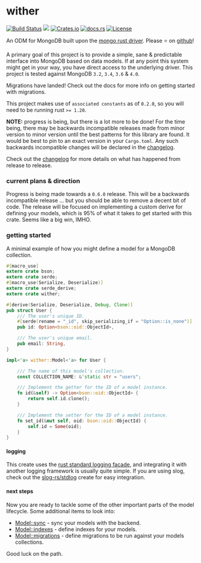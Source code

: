 wither
======
[![Build Status](https://travis-ci.org/thedodd/wither.svg?branch=master)](https://travis-ci.org/thedodd/wither)
[![](https://img.shields.io/badge/tested%20on-mongodb%203.2%2B-brightgreen.svg)](#)
[![Crates.io](https://img.shields.io/crates/v/wither.svg)](https://crates.io/crates/wither)
[![docs.rs](https://docs.rs/wither/badge.svg)](https://docs.rs/wither)
[![License](https://img.shields.io/badge/license-Apache%202.0-blue.svg)](LICENSE)

An ODM for MongoDB built upon the [mongo rust driver](https://github.com/mongodb-labs/mongo-rust-driver-prototype). Please ⭐ on [github](https://github.com/thedodd/wither)!

A primary goal of this project is to provide a simple, sane & predictable interface into MongoDB based on data models. If at any point this system might get in your way, you have direct access to the underlying driver. This project is tested against MongoDB `3.2`, `3.4`, `3.6` & `4.0`.

Migrations have landed! Check out the docs for more info on getting started with migrations.

This project makes use of `associated constants` as of `0.2.0`, so you will need to be running rust `>= 1.20`.

**NOTE:** progress is being, but there is a lot more to be done! For the time being, there may be backwards incompatible releases made from minor version to minor version until the best patterns for this library are found. It would be best to pin to an exact version in your `Cargo.toml`. Any such backwards incompatible changes will be declared in the [changelog](https://github.com/thedodd/wither/master/wither/CHANGELOG.md).

Check out the [changelog](https://github.com/thedodd/wither/master/wither/CHANGELOG.md) for more details on what has happened from release to release.

### current plans & direction
Progress is being made towards a `0.6.0` release. This will be a backwards incompatible release ... but you should be able to remove a decent bit of code. The release will be focused on implementing a custom derive for defining your models, which is 95% of what it takes to get started with this crate. Seems like a big win, IMHO.

### getting started
A minimal example of how you might define a model for a MongoDB collection.

```rust
#[macro_use]
extern crate bson;
extern crate serde;
#[macro_use(Serialize, Deserialize)]
extern crate serde_derive;
extern crate wither;

#[derive(Serialize, Deserialize, Debug, Clone)]
pub struct User {
    /// The user's unique ID.
    #[serde(rename = "_id", skip_serializing_if = "Option::is_none")]
    pub id: Option<bson::oid::ObjectId>,

    /// The user's unique email.
    pub email: String,
}

impl<'a> wither::Model<'a> for User {

    /// The name of this model's collection.
    const COLLECTION_NAME: &'static str = "users";

    /// Implement the getter for the ID of a model instance.
    fn id(&self) -> Option<bson::oid::ObjectId> {
        return self.id.clone();
    }

    /// Implement the setter for the ID of a model instance.
    fn set_id(&mut self, oid: bson::oid::ObjectId) {
        self.id = Some(oid);
    }
}
```

#### logging
This create uses the [rust standard logging facade](https://docs.rs/log/), and integrating it with another logging framework is usually quite simple. If you are using slog, check out the [slog-rs/stdlog](https://docs.rs/slog-stdlog/) create for easy integration.

#### next steps
Now you are ready to tackle some of the other important parts of the model lifecycle. Some additional items to look into:

- [Model::sync](https://docs.rs/wither/0.5.2/wither/model/index.html#sync) - sync your models with the backend.
- [Model::indexes](https://docs.rs/wither/0.5.2/wither/model/index.html#indexes) - define indexes for your models.
- [Model::migrations](https://docs.rs/wither/0.5.2/wither/model/index.html#migrations) - define migrations to be run against your models collections.

Good luck on the path.

